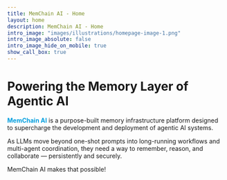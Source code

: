 ```yaml
---
title: MemChain AI - Home
layout: home
description: MemChain AI - Home
intro_image: "images/illustrations/homepage-image-1.png"
intro_image_absolute: false
intro_image_hide_on_mobile: true
show_call_box: true
---
```


# Powering the Memory Layer of Agentic AI 

<span style="color: #009ede; font-weight: bold">MemChain AI</span> is a purpose-built memory infrastructure platform designed to supercharge the development and deployment of agentic AI systems. 

As LLMs move beyond one-shot prompts into long-running workflows and multi-agent coordination, they need a way to remember, reason, and collaborate — persistently and securely. 

MemChain AI makes that possible!
